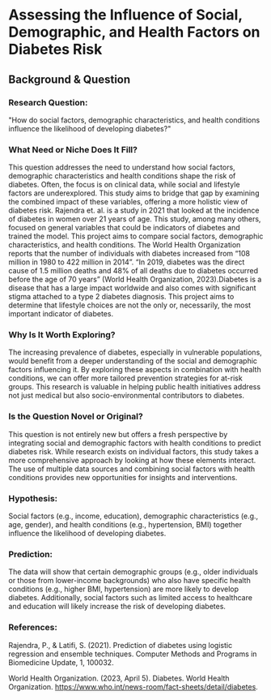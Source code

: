 # Assessing the Influence of Social, Demographic, and Health Factors on Diabetes Risk
## Background & Question
### Research Question:
"How do social factors, demographic characteristics, and health conditions influence the likelihood of developing diabetes?"
### What Need or Niche Does It Fill?
This question addresses the need to understand how social factors, demographic characteristics and health conditions shape the risk of diabetes. Often, the focus is on clinical data, while social and lifestyle factors are underexplored. This study aims to bridge that gap by examining the combined impact of these variables, offering a more holistic view of diabetes risk. Rajendra et. al. is a study in 2021 that looked at the incidence of diabetes in women over 21 years of age. This study, among many others, focused on general variables that could be indicators of diabetes and trained the model. This project aims to compare social factors, demographic characteristics, and health conditions. The World Health Organization reports that the number of individuals with diabetes increased from “108 million in 1980 to 422 million in 2014”. “In 2019, diabetes was the direct cause of 1.5 million deaths and 48% of all deaths due to diabetes occurred before the age of 70 years” (World Health Organization, 2023).Diabetes is a disease that has a large impact worldwide and also comes with significant stigma attached to a type 2 diabetes diagnosis. This project aims to determine that lifestyle choices are not the only or, necessarily, the most important indicator of diabetes. 
### Why Is It Worth Exploring?
The increasing prevalence of diabetes, especially in vulnerable populations, would benefit from a deeper understanding of the social and demographic factors influencing it. By exploring these aspects in combination with health conditions, we can offer more tailored prevention strategies for at-risk groups. This research is valuable in helping public health initiatives address not just medical but also socio-environmental contributors to diabetes.
### Is the Question Novel or Original?
This question is not entirely new but offers a fresh perspective by integrating social and demographic factors with health conditions to predict diabetes risk. While research exists on individual factors, this study takes a more comprehensive approach by looking at how these elements interact. The use of multiple data sources and combining social factors with health conditions provides new opportunities for insights and interventions.
### Hypothesis:
Social factors (e.g., income, education), demographic characteristics (e.g., age, gender), and health conditions (e.g., hypertension, BMI) together influence the likelihood of developing diabetes.
### Prediction:
The data will show that certain demographic groups (e.g., older individuals or those from lower-income backgrounds) who also have specific health conditions (e.g., higher BMI, hypertension) are more likely to develop diabetes. Additionally, social factors such as limited access to healthcare and education will likely increase the risk of developing diabetes.
### References:
Rajendra, P., & Latifi, S. (2021). Prediction of diabetes using logistic regression and ensemble techniques. Computer Methods and Programs in Biomedicine Update, 1, 100032.

World Health Organization. (2023, April 5). Diabetes. World Health Organization. https://www.who.int/news-room/fact-sheets/detail/diabetes.
